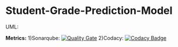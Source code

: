 # Student-Grade-Prediction-Model

UML:


<b>Metrics:</b>
1)Sonarqube:
[![Quality Gate](https://sonarqube.com/api/badges/gate?key=Student-Grade-Prediction-Model)](https://sonarqube.com/dashboard/index/agrov_Student-Grade-Prediction-Model)
2)Codacy:
[![Codacy Badge](https://api.codacy.com/project/badge/Grade/02be0ab8bda545788866ba0c78d91b0a)](https://www.codacy.com?utm_source=github.com&amp;utm_medium=referral&amp;utm_content=agrov/Student-Grade-Prediction-Model&amp;utm_campaign=Badge_Grade)

